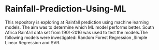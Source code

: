 # Rainfall-Prediction-Using-ML

This repository is exploring at Rainfall prediction using machine learning models. The aim was to determine which ML model performs better.
South Africa Rainfall data set from 1901-2016 was used to test the models.The following models were investigated: Random Forest Regression
,Simple Linear Regression and SVR.
